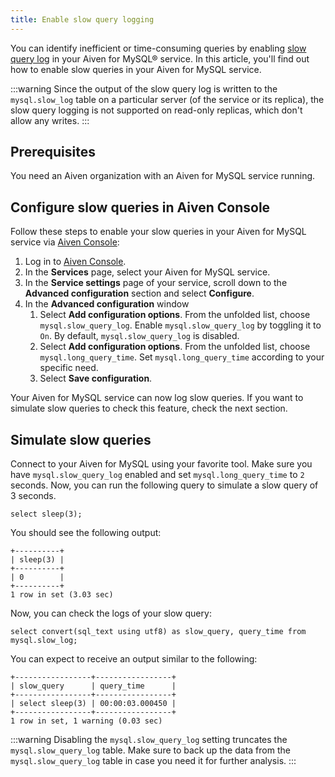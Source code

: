 ```yaml
---
title: Enable slow query logging
---
```


You can identify inefficient or time-consuming queries by enabling [slow
query log](https://dev.mysql.com/doc/refman/5.7/en/slow-query-log.html)
in your Aiven for MySQL® service. In this article, you\'ll find out how
to enable slow queries in your Aiven for MySQL service.

:::warning
Since the output of the slow query log is written to the
`mysql.slow_log` table on a particular server (of the service or its
replica), the slow query logging is not supported on read-only replicas,
which don\'t allow any writes.
:::

## Prerequisites

You need an Aiven organization with an Aiven for MySQL service running.

## Configure slow queries in Aiven Console

Follow these steps to enable your slow queries in your Aiven for MySQL
service via [Aiven Console](https://console.aiven.io/):

1.  Log in to [Aiven Console](https://console.aiven.io/).
2.  In the **Services** page, select your Aiven for MySQL service.
3.  In the **Service settings** page of your service, scroll down to the
    **Advanced configuration** section and select **Configure**.
4.  In the **Advanced configuration** window
    1.  Select **Add configuration options**. From the unfolded list,
        choose `mysql.slow_query_log`. Enable `mysql.slow_query_log` by
        toggling it to `On`. By default, `mysql.slow_query_log` is
        disabled.
    2.  Select **Add configuration options**. From the unfolded list,
        choose `mysql.long_query_time`. Set `mysql.long_query_time`
        according to your specific need.
    3.  Select **Save configuration**.

Your Aiven for MySQL service can now log slow queries. If you want to
simulate slow queries to check this feature, check the next section.

## Simulate slow queries

Connect to your Aiven for MySQL using your favorite tool. Make sure you
have `mysql.slow_query_log` enabled and set `mysql.long_query_time` to
`2` seconds. Now, you can run the following query to simulate a slow
query of 3 seconds.

```shell
select sleep(3);
```

You should see the following output:

```shell
+----------+
| sleep(3) |
+----------+
| 0        |
+----------+
1 row in set (3.03 sec)
```

Now, you can check the logs of your slow query:

```shell
select convert(sql_text using utf8) as slow_query, query_time from mysql.slow_log;
```

You can expect to receive an output similar to the following:

```shell
+-----------------+-----------------+
| slow_query      | query_time      |
+-----------------+-----------------+
| select sleep(3) | 00:00:03.000450 |
+-----------------+-----------------+
1 row in set, 1 warning (0.03 sec)
```

:::warning
Disabling the `mysql.slow_query_log` setting truncates the
`mysql.slow_query_log` table. Make sure to back up the data from the
`mysql.slow_query_log` table in case you need it for further analysis.
:::
